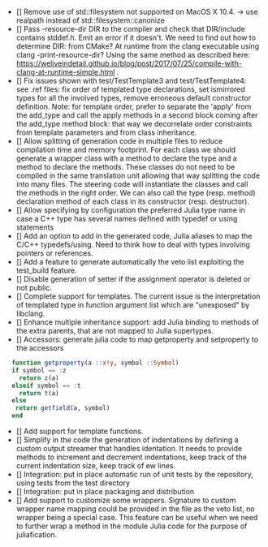   - [] Remove use of std::filesystem not supported on MacOS X 10.4. → use realpath instead of std::filesystem::canonize
   - [] Pass -resource-dir DIR to the compiler and check that DIR/include contains stddef.h. Emit an error if it doesn't. We need to find out how to determine DIR: from CMake? At runtime from the clang executable using clang -print-resource-dir? Using the same method as described here: https://weliveindetail.github.io/blog/post/2017/07/25/compile-with-clang-at-runtime-simple.html .
   - [] Fix issues shown with test/TestTemplate3 and test/TestTemplate4: see .ref files: fix order of templated type declarations, set ismirrored types for all the involved types, remove erroneous default constructor definition. Note: for template order, prefer to separate the 'apply' from the add_type and call the apply methods in a second block coming after the add_type method block: that way we decorrelate order constraints from template parameters and from class inheritance. 
   - [] Allow splitting of generation code in multiple files to reduce compilation time and memory footprint. For each class we should generate a wrapper class with a method to declare the type and a method to declare the methods. These classes do not need to be compiled in the same translation unit allowing that way splitting the code into many files. The steering code will instantiate the classes and call the methods in the right order. We can also call the type (resp. method) declaration method of each class in its constructor (resp. destructor).
   - [] Allow specifying by configuration the preferred Julia type name in case a C++ type has several names defined with typedef or using statements
   - [] Add an option to add in the generated code, Julia aliases to map the C/C++ typedefs/using. Need to think how to deal with types involving pointers or references.
   - [] Add a feature to generate automatically the veto list exploiting the test_build feature.
   - [] Disable generation of setter if the assignment operator is deleted or not public.
   - [] Complete support for templates. The current issue is the interpretation of templated type in function argument list which are "unexposed" by libclang.
   - [] Enhance multiple inheritance support: add Julia binding to methods of the extra parents, that are not mapped to Julia supertypes.
   - [] Accessors: generate julia code to map getproperty and setproperty to the accessors
```julia
  function getproperty(a ::x!y, symbol ::Symbol)
  if symbol == :z
    return z(a)
  elseif symbol == :t
    return t(a)
  else
   return getfield(a, symbol)
  end
  ```
   - [] Add support for template functions.
   - [] Simplify in the code the generation of indentations by defining a custom output streamer that handles identation. It needs to provide methods to increment and decrement indentations, keep track of the current indentation size, keep track of ew lines.
   - [] Integration: put in place automatic run of unit tests by the repository, using tests from the test directory
   - [] Integration: put in place packaging and distribution
   - [] Add support to customize some wrappers. Signature to custom wrapper name mapping could be provided in the file as the veto list, no wrapper being a special case. This feature can be useful when we need to further wrap a method in the module Julia code for the purpose of juliafication. 
